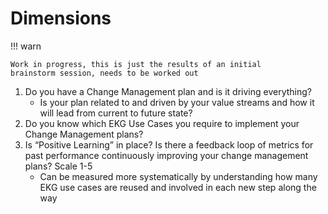 # Dimensions

!!! warn

    Work in progress, this is just the results of an initial
    brainstorm session, needs to be worked out

1. Do you have a Change Management plan and is it driving everything?
    - Is your plan related to and driven by your value streams and 
      how it will lead from current to future state?
2. Do you know which EKG Use Cases you require to implement your
   Change Management plans?
3. Is “Positive Learning” in place? Is there a feedback loop of 
   metrics for past performance continuously improving your 
   change management plans? Scale 1-5
    - Can be measured more systematically by understanding how many 
      EKG use cases are reused and involved in each new step along
      the way
